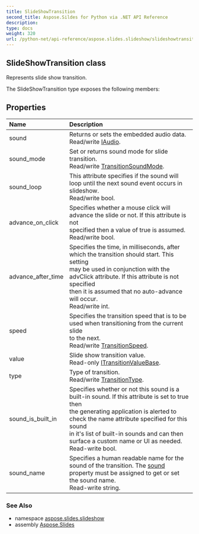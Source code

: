```yaml
---
title: SlideShowTransition
second_title: Aspose.Sildes for Python via .NET API Reference
description: 
type: docs
weight: 320
url: /python-net/api-reference/aspose.slides.slideshow/slideshowtransition/
---
```


## SlideShowTransition class

Represents slide show transition.

The SlideShowTransition type exposes the following members:
## Properties
| Name | Description |
| :- | :- |
|sound|Returns or sets the embedded audio data.<br/>            Read/write [IAudio](/slides/python-net/api-reference/aspose.slides/iaudio/).|
|sound_mode|Set or returns sound mode for slide transition.<br/>            Read/write [TransitionSoundMode](/slides/python-net/api-reference/aspose.slides.slideshow/transitionsoundmode/).|
|sound_loop|This attribute specifies if the sound will loop until the next sound event occurs in<br/>            slideshow.<br/>            Read/write bool.|
|advance_on_click|Specifies whether a mouse click will advance the slide or not. If this attribute is not<br/>            specified then a value of true is assumed.<br/>            Read/write bool.|
|advance_after_time|Specifies the time, in milliseconds, after which the transition should start. This setting<br/>            may be used in conjunction with the advClick attribute. If this attribute is not specified<br/>            then it is assumed that no auto-advance will occur.<br/>            Read/write int.|
|speed|Specifies the transition speed that is to be used when transitioning from the current slide<br/>            to the next.<br/>            Read/write [TransitionSpeed](/slides/python-net/api-reference/aspose.slides.slideshow/transitionspeed/).|
|value|Slide show transition value.<br/>            Read-only [ITransitionValueBase](/slides/python-net/api-reference/aspose.slides.slideshow/itransitionvaluebase/).|
|type|Type of transition.<br/>            Read/write [TransitionType](/slides/python-net/api-reference/aspose.slides.slideshow/transitiontype/).|
|sound_is_built_in|Specifies whether or not this sound is a built-in sound. If this attribute is set to true then<br/>            the generating application is alerted to check the name attribute specified for this sound<br/>            in it's list of built-in sounds and can then surface a custom name or UI as needed.<br/>            Read-write bool.|
|sound_name|Specifies a human readable name for the sound of the transition. The [sound](/slides/python-net/api-reference/aspose.slides.slideshow/slideshowtransition/) property must be assigned to get or set the sound name.<br/>            Read-write string.|

### See Also

* namespace [aspose.slides.slideshow](/slides/python-net/api-reference/aspose.slides.slideshow/)
* assembly [Aspose.Slides](/slides/python-net/api-reference/)

